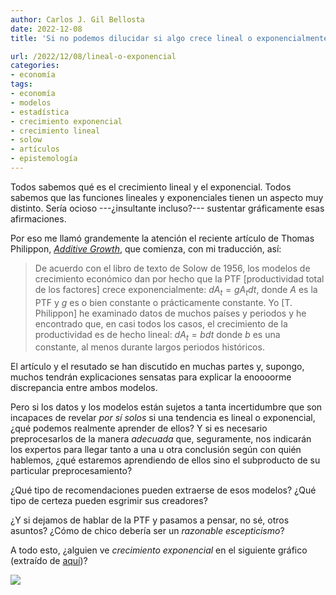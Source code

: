 ```yaml
---
author: Carlos J. Gil Bellosta
date: 2022-12-08
title: 'Si no podemos dilucidar si algo crece lineal o exponencialmente, ¿qué podemos saber?'

url: /2022/12/08/lineal-o-exponencial
categories:
- economía
tags:
- economía
- modelos
- estadística
- crecimiento exponencial
- crecimiento lineal
- solow
- artículos
- epistemología
---
```


Todos sabemos qué es el crecimiento lineal y el exponencial. Todos sabemos que las funciones lineales y exponenciales tienen un aspecto muy distinto. Sería ocioso ---¿insultante incluso?--- sustentar gráficamente esas afirmaciones.

Por eso me llamó grandemente la atención el reciente artículo de Thomas Philippon,
[_Additive Growth_](https://pages.stern.nyu.edu/~tphilipp/papers/AddGrowth_macro.pdf),
que comienza, con mi traducción, así:

> De acuerdo con el libro de texto de Solow de 1956, los modelos de crecimiento económico dan por hecho que la PTF [productividad total de los factores] crece exponencialmente: $dA_t = gA_tdt$, donde $A$ es la PTF y $g$ es o bien constante o prácticamente constante. Yo [T. Philippon] he examinado datos de muchos países y periodos y he encontrado que, en casi todos los casos, el crecimiento de la productividad es de hecho lineal: $dA_t = bdt$ donde $b$ es una constante, al menos durante largos periodos históricos.

El artículo y el resutado se han discutido en muchas partes y, supongo, muchos tendrán explicaciones sensatas para explicar la enoooorme discrepancia entre ambos modelos.

Pero si los datos y los modelos están sujetos a tanta incertidumbre que son incapaces de revelar _por sí solos_ si una tendencia es lineal o exponencial, ¿qué podemos realmente aprender de ellos? Y si es necesario preprocesarlos de la manera _adecuada_ que, seguramente, nos indicarán los expertos para llegar tanto a una u otra conclusión según con quién hablemos, ¿qué estaremos aprendiendo de ellos sino el subproducto de su particular preprocesamiento?

¿Qué tipo de recomendaciones pueden extraerse de esos modelos? ¿Qué tipo de certeza pueden esgrimir sus creadores?

¿Y si dejamos de hablar de la PTF y pasamos a pensar, no sé, otros asuntos? ¿Cómo de chico debería ser un _razonable escepticismo_?

A todo esto, ¿alguien ve _crecimiento exponencial_ en el siguiente gráfico (extraído de [aquí](https://www.funcas.es/articulos/productividad-y-reformas-estructurales-esa-es-la-cuestion/))?

![](/wp-uploads/2022/12/ptf.png#center)